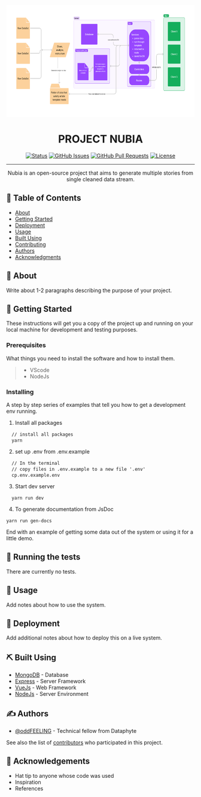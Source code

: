 <p align="center">
  <a href="" rel="noopener">
 <img width=100% height=300px src="./public/high-res.png" alt="Project flow"></a>
</p>

<h1 align="center">PROJECT NUBIA</h1>

<div align="center">

[![Status](https://img.shields.io/badge/status-active-success.svg)]()
[![GitHub Issues](https://img.shields.io/github/issues/Dataphyte/Nubia-server.svg)](https://github.com/Dataphyte/Nubia-server/issues)
[![GitHub Pull Requests](https://img.shields.io/github/issues-pr/Dataphyte/Nubia-server.svg)](https://github.com/Dataphyte/Nubia-server/pulls)
[![License](https://img.shields.io/badge/license-MIT-blue.svg)](/LICENSE)

</div>

---

<p align="center"> Nubia is an open-source project that aims to generate multiple stories from single cleaned data stream. 
    <br> 
</p>

## 📝 Table of Contents

- [About](#about)
- [Getting Started](#getting_started)
- [Deployment](#deployment)
- [Usage](#usage)
- [Built Using](#built_using)
- [Contributing](../CONTRIBUTING.md)
- [Authors](#authors)
- [Acknowledgments](#acknowledgement)

## 🧐 About <a name = "about"></a>

Write about 1-2 paragraphs describing the purpose of your project.

## 🏁 Getting Started <a name = "getting_started"></a>

These instructions will get you a copy of the project up and running on your local machine for development and testing purposes.

### Prerequisites

What things you need to install the software and how to install them.

> - VScode
> - NodeJs

### Installing

A step by step series of examples that tell you how to get a development env running.

1. Install all packages

```
  // install all packages
  yarn
```

2. set up .env from .env.example

```
  // In the terminal
  // copy files in .env.example to a new file '.env'
  cp.env.example.env
```

3. Start dev server

```
  yarn run dev
```

4. To generate documentation from JsDoc

```
yarn run gen-docs
```

End with an example of getting some data out of the system or using it for a little demo.

## 🔧 Running the tests <a name = "tests"></a>

There are currently no tests.

## 🎈 Usage <a name="usage"></a>

Add notes about how to use the system.

## 🚀 Deployment <a name = "deployment"></a>

Add additional notes about how to deploy this on a live system.

## ⛏️ Built Using <a name = "built_using"></a>

- [MongoDB](https://www.mongodb.com/) - Database
- [Express](https://expressjs.com/) - Server Framework
- [VueJs](https://vuejs.org/) - Web Framework
- [NodeJs](https://nodejs.org/en/) - Server Environment

## ✍️ Authors <a name = "authors"></a>

- [@oddFEELING](https://github.com/oddFEELING) - Technical fellow from Dataphyte

See also the list of [contributors](https://github.com/kylelobo/The-Documentation-Compendium/contributors) who participated in this project.

## 🎉 Acknowledgements <a name = "acknowledgement"></a>

- Hat tip to anyone whose code was used
- Inspiration
- References
